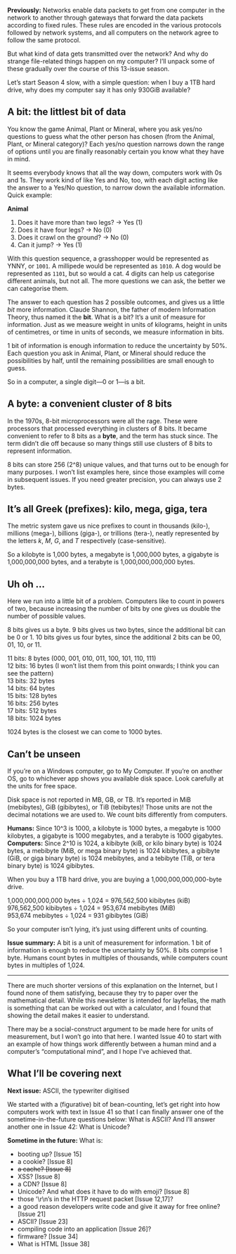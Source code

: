 **Previously:** Networks enable data packets to get from one computer in the network to another through gateways that forward the data packets according to fixed rules. These rules are encoded in the various protocols followed by network systems, and all computers on the network agree to follow the same protocol.

But what kind of data gets transmitted over the network? And why do strange file-related things happen on my computer? I’ll unpack some of these gradually over the course of this 13-issue season.

Let’s start Season 4 slow, with a simple question: when I buy a 1TB hard drive, why does my computer say it has only 930GiB available?

## A bit: the littlest bit of data

You know the game Animal, Plant or Mineral, where you ask yes/no questions to guess what the other person has chosen (from the Animal, Plant, or Mineral category)? Each yes/no question narrows down the range of options until you are finally reasonably certain you know what they have in mind.

It seems everybody knows that all the way down, computers work with 0s and 1s. They work kind of like Yes and No, too, with each digit acting like the answer to a Yes/No question, to narrow down the available information. Quick example:

**Animal**

1. Does it have more than two legs? → Yes (1)
2. Does it have four legs? → No (0)
3. Does it crawl on the ground? → No (0)
4. Can it jump? → Yes (1)

With this question sequence, a grasshopper would be represented as YNNY, or `1001`. A millipede would be represented as `1010`. A dog would be represented as `1101`, but so would a cat. 4 digits can help us categorise different animals, but not all. The more questions we can ask, the better we can categorise them.

The answer to each question has 2 possible outcomes, and gives us a little _bit_ more information. Claude Shannon, the father of modern Information Theory, thus named it the **bit**. What is a bit? It’s a unit of measure for information. Just as we measure weight in units of kilograms, height in units of centimetres, or time in units of seconds, we measure information in bits.

1 bit of information is enough information to reduce the uncertainty by 50%. Each question you ask in Animal, Plant, or Mineral should reduce the possibilities by half, until the remaining possibilities are small enough to guess.

So in a computer, a single digit—0 or 1—is a bit.

## A byte: a convenient cluster of 8 bits

In the 1970s, 8-bit microprocessors were all the rage. These were processors that processed everything in clusters of 8 bits. It became convenient to refer to 8 bits as a **byte**, and the term has stuck since. The term didn’t die off because so many things still use clusters of 8 bits to represent information.

8 bits can store 256 (2^8) unique values, and that turns out to be enough for many purposes. I won’t list examples here, since those examples will come in subsequent issues. If you need greater precision, you can always use 2 bytes.

## It’s all Greek (prefixes): kilo, mega, giga, tera

The metric system gave us nice prefixes to count in thousands (kilo-), millions (mega-), billions (giga-), or trillions (tera-), neatly represented by the letters _k_, _M_, _G_, and _T_ respectively (case-sensitive).

So a kilobyte is 1,000 bytes, a megabyte is 1,000,000 bytes, a gigabyte is 1,000,000,000 bytes, and a terabyte is 1,000,000,000,000 bytes.

## Uh oh …

Here we run into a little bit of a problem. Computers like to count in powers of two, because increasing the number of bits by one gives us double the number of possible values.

8 bits gives us a byte. 9 bits gives us two bytes, since the additional bit can be 0 or 1. 10 bits gives us four bytes, since the additional 2 bits can be 00, 01, 10, or 11.

11 bits: 8 bytes (000, 001, 010, 011, 100, 101, 110, 111)  
12 bits: 16 bytes (I won’t list them from this point onwards; I think you can see the pattern)  
13 bits: 32 bytes  
14 bits: 64 bytes  
15 bits: 128 bytes  
16 bits: 256 bytes  
17 bits: 512 bytes  
18 bits: 1024 bytes  

1024 bytes is the closest we can come to 1000 bytes.

## Can’t be unseen

If you’re on a Windows computer, go to My Computer. If you’re on another OS, go to whichever app shows you available disk space. Look carefully at the units for free space.

Disk space is not reported in MB, GB, or TB. It’s reported in MiB (mebibytes), GiB (gibibytes), or TiB (tebibytes)! Those units are not the decimal notations we are used to. We count bits differently from computers.

**Humans:** Since 10^3 is 1000, a kilobyte is 1000 bytes, a megabyte is 1000 kilobytes, a gigabyte is 1000 megabytes, and a terabyte is 1000 gigabytes.  
**Computers:** Since 2^10 is 1024, a kibibyte (kiB, or kilo binary byte) is 1024 bytes, a mebibyte (MiB, or mega binary byte) is 1024 kibibytes, a gibibyte (GiB, or giga binary byte) is 1024 mebibytes, and a tebibyte (TiB, or tera binary byte) is 1024 gibibytes.  

When you buy a 1TB hard drive, you are buying a 1,000,000,000,000-byte drive.

1,000,000,000,000 bytes ÷ 1,024 = 976,562,500 kibibytes (kiB)  
976,562,500 kibibytes ÷ 1,024 = 953,674 mebibytes (MiB)  
953,674 mebibytes ÷ 1,024 = 931 gibibytes (GiB)  

So your computer isn’t lying, it’s just using different units of counting.

**Issue summary:** A bit is a unit of measurement for information. 1 bit of information is enough to reduce the uncertainty by 50%. 8 bits comprise 1 byte. Humans count bytes in multiples of thousands, while computers count bytes in multiples of 1,024.

<hr/>

There are much shorter versions of this explanation on the Internet, but I found none of them satisfying, because they try to paper over the mathematical detail. While this newsletter is intended for layfellas, the math is something that can be worked out with a calculator, and I found that showing the detail makes it easier to understand.

There may be a social-construct argument to be made here for units of measurement, but I won’t go into that here. I wanted Issue 40 to start with an example of how things work differently between a human mind and a computer’s “computational mind”, and I hope I’ve achieved that.

## What I’ll be covering next

**Next issue:** ASCII, the typewriter digitised

We started with a (figurative) bit of bean-counting, let’s get right into how computers work with text in Issue 41 so that I can finally answer one of the sometime-in-the-future questions below: What is ASCII? And I’ll answer another one in Issue 42: What is Unicode?

**Sometime in the future:** What is:

- booting up? [Issue 15]
- a cookie? [Issue 8]
- ~~a cache? [Issue 8]~~
- XSS? [Issue 8]
- a CDN? [Issue 8]
- Unicode? And what does it have to do with emoji? [Issue 8]
- those '\r\n’s in the HTTP request packet [Issue 12,17]?
- a good reason developers write code and give it away for free online? [Issue 21]
- ASCII? [Issue 23]
- compiling code into an application [Issue 26]?
- firmware? [Issue 34]
- What is HTML [Issue 38]
